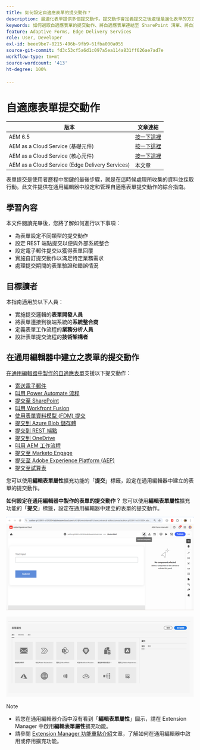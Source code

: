 ```yaml
---
title: 如何設定自適應表單的提交動作？
description: 最適化表單提供多個提交動作。提交動作會定義提交之後處理最適化表單的方式。您可以使用內建的提交動作或建立自己的動作。
keywords: 如何選取自適應表單的提交動作、將自適應表單連結至 SharePoint 清單、將自適應表單連結至 SharePoint 文件資料庫、將自適應表單連結至表單資料模型 (FDM)
feature: Adaptive Forms, Edge Delivery Services
role: User, Developer
exl-id: beee9be7-8215-496b-9fb9-61fba000a055
source-git-commit: fd3c53cf5a6d1c097a5ea114a831ff626ae7ad7e
workflow-type: tm+mt
source-wordcount: '413'
ht-degree: 100%

---
```


# 自適應表單提交動作

| 版本 | 文章連結 |
|---------|-----------------------------|
| AEM 6.5 | [按一下這裡](https://experienceleague.adobe.com/docs/experience-manager-65/forms/adaptive-forms-basic-authoring/configuring-submit-actions.html?lang=zh-Hant) |
| AEM as a Cloud Service (基礎元件) | [按一下這裡](/help/forms/configuring-submit-actions.md) |
| AEM as a Cloud Service (核心元件) | [按一下這裡](/help/forms/configure-submit-actions-core-components.md) |
| AEM as a Cloud Service (Edge Delivery Services) | 本文章 |


表單提交是使用者歷程中關鍵的最後步驟，就是在這時候處理所收集的資料並採取行動。此文件提供在通用編輯器中設定和管理自適應表單提交動作的綜合指南。

## 學習內容

本文件閱讀完畢後，您將了解如何進行以下事項：

- 為表單設定不同類型的提交動作
- 設定 REST 端點提交以便與外部系統整合
- 設定電子郵件提交以獲得表單回覆
- 實施自訂提交動作以滿足特定業務需求
- 處理提交期間的表單驗證和錯誤情況

## 目標讀者

本指南適用於以下人員：

- 實施提交邏輯的&#x200B;**表單開發人員**
- 將表單連接到後端系統的&#x200B;**系統整合商**
- 定義表單工作流程的&#x200B;**業務分析人員**
- 設計表單提交流程的&#x200B;**技術架構者**

## 在通用編輯器中建立之表單的提交動作

[在通用編輯器中製作的自適應表單](/help/edge/docs/forms/universal-editor/create-forms.md)支援以下提交動作：

- [寄送電子郵件](/help/forms/configure-submit-action-send-email.md)
- [叫用 Power Automate 流程](/help/forms/forms-microsoft-power-automate-integration.md)
- [提交至 SharePoint](/help/forms/configure-submit-action-sharepoint.md)
- [叫用 Workfront Fusion](/help/forms/submit-adaptive-form-to-workfront-fusion.md)
- [使用表單資料模型 (FDM) 提交](/help/forms/integrate-adaptive-form-with-fdm.md)
- [提交到 Azure Blob 儲存體](/help/forms/configure-submit-action-azure-blob-storage.md)
- [提交到 REST 端點](/help/forms/configure-submit-action-restpoint.md)
- [提交到 OneDrive](/help/forms/configure-submit-action-onedrive.md)
- [叫用 AEM 工作流程](/help/forms/configure-submit-action-workflow.md)
- [提交至 Marketo Engage](/help/forms/submit-adaptive-form-to-marketo-engage.md)
- [提交至 Adobe Experience Platform (AEP)](/help/forms/aem-forms-aep-connector.md)
- [提交至試算表](/help/forms/forms-submission-service.md)

<!--You can also submit an Adaptive Form in the Universal Editor to other storage or CRM integrations:

* [Connect Adaptive Form to Salesforce](/help/forms/aem-forms-salesforce-integration.md)
* [Connect an Adaptive Form to Microsoft&reg; Dynamics OData](/help/forms/ms-dynamics-odata-configuration.md)-->

您可以使用&#x200B;**編輯表單屬性**&#x200B;擴充功能的「**提交**」標籤，設定在通用編輯器中建立的表單的提交動作。

**如何設定在通用編輯器中製作的表單的提交動作？**
您可以使用**編輯表單屬性**&#x200B;擴充功能的「**提交**」標籤，設定在通用編輯器中建立的表單的提交動作。

![表單屬性圖示](/help/forms/assets/ue-form-properties-icon.png)

![表單屬性精靈](/help/edge/docs/forms/universal-editor/assets/form-properties-ue.png)

>[!NOTE]
>
> - 若您在通用編輯器介面中沒有看到「**編輯表單屬性**」圖示，請在 Extension Manager 中啟用&#x200B;**編輯表單屬性**&#x200B;擴充功能。
> - 請參閱 [Extension Manager 功能重點介紹](https://developer.adobe.com/uix/docs/extension-manager/feature-highlights/#enablingdisabling-extensions)文章，了解如何在通用編輯器中啟用或停用擴充功能。
